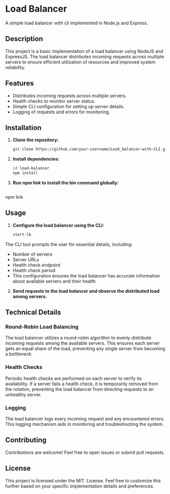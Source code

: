 # Load Balancer

A simple load balancer with cli implemented in Node.js and Express.


## Description

This project is a basic implementation of a load balancer using NodeJS and ExpressJS. The load balancer distributes incoming requests across multiple servers to ensure efficient utilization of resources and improved system reliability.


## Features

- Distributes incoming requests across multiple servers.
- Health checks to monitor server status.
- Simple CLI configuration for setting up server details.
- Logging of requests and errors for monitoring.

## Installation

1. **Clone the repository:**

   ```bash
   git clone https://github.com/your-username/Load_balancer-with-CLI.git

   
2. **Install dependencies:**

   ```bash
   cd load-balancer
   npm install

2. **Run npm link to install the bin command globally:**

   ```bash
  npm link
   
## Usage

1. **Configure the load balancer using the CLI:**

   ```bash
   start-lb

 The CLI tool prompts the user for essential details, including:

- Number of servers
- Server URLs
- Health check endpoint
- Health check period
- This configuration ensures the load balancer has accurate information about available servers and their health.

   
2. **Send requests to the load balancer and observe the distributed load among servers.**

## Technical Details

### Round-Robin Load Balancing
The load balancer utilizes a round-robin algorithm to evenly distribute incoming requests among the available servers. This ensures each server gets an equal share of the load, preventing any single server from becoming a bottleneck.

### Health Checks
Periodic health checks are performed on each server to verify its availability. If a server fails a health check, it is temporarily removed from the rotation, preventing the load balancer from directing requests to an unhealthy server.

### Logging
The load balancer logs every incoming request and any encountered errors. This logging mechanism aids in monitoring and troubleshooting the system.

## Contributing
Contributions are welcome! Feel free to open issues or submit pull requests.

## License
This project is licensed under the MIT. License.
Feel free to customize this further based on your specific implementation details and preferences.

